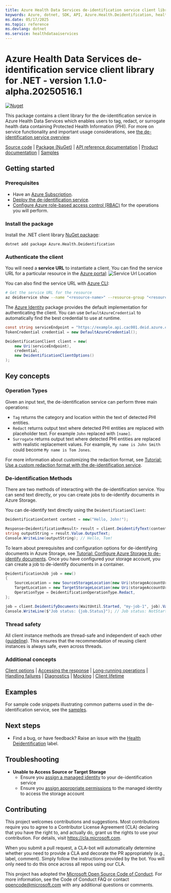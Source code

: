 ```yaml
---
title: Azure Health Data Services de-identification service client library for .NET
keywords: Azure, dotnet, SDK, API, Azure.Health.Deidentification, healthdataaiservices
ms.date: 05/17/2025
ms.topic: reference
ms.devlang: dotnet
ms.service: healthdataaiservices
---
```

# Azure Health Data Services de-identification service client library for .NET - version 1.1.0-alpha.20250516.1 

[![Nuget](https://img.shields.io/nuget/v/Azure.Health.Deidentification.svg?style=flat-square)][deid_nuget]

This package contains a client library for the de-identification service in Azure Health Data Services which
enables users to tag, redact, or surrogate health data containing Protected Health Information (PHI).
For more on service functionality and important usage considerations, see [the de-identification service overview][product_documentation].

[Source code](https://github.com/Azure/azure-sdk-for-net/blob/main/sdk/healthdataaiservices/Azure.Health.Deidentification/src) | [Package (NuGet)][deid_nuget] | [API reference documentation][docs] | [Product documentation][product_documentation] | [Samples][samples]

## Getting started

### Prerequisites

- Have an [Azure Subscription][azure_subscription].
- [Deploy the de-identification service][deid_quickstart].
- [Configure Azure role-based access control (RBAC)][deid_rbac] for the operations you will perform.

### Install the package

Install the .NET client library [NuGet package][deid_nuget]:

```dotnetcli
dotnet add package Azure.Health.Deidentification
```

### Authenticate the client

You will need a **service URL** to instantiate a client. You can find the service URL for a particular resource
in the [Azure portal][azure_portal]: ![Service Url Location](docs/images/ServiceUrl_Location.png)

You can also find the service URL with [Azure CLI][azure_cli]:
```bash
# Get the service URL for the resource
az deidservice show --name "<resource-name>" --resource-group "<resource-group-name>" --query "properties.serviceUrl"
```

The [Azure Identity][azure_identity] package provides the default implementation for authenticating the client.
You can use `DefaultAzureCredential` to automatically find the best credential to use at runtime.

```C# Snippet:AzHealthDeidSample1_DemonstrateCredential
const string serviceEndpoint = "https://example.api.cac001.deid.azure.com";
TokenCredential credential = new DefaultAzureCredential();
```
```C# Snippet:AzHealthDeidSample1_HelloWorld
DeidentificationClient client = new(
    new Uri(serviceEndpoint),
    credential,
    new DeidentificationClientOptions()
);
```

## Key concepts

### Operation Types
Given an input text, the de-identification service can perform three main operations:
- `Tag` returns the category and location within the text of detected PHI entities.
- `Redact` returns output text where detected PHI entities are replaced with placeholder text. For example `John` replaced with `[name]`.
- `Surrogate` returns output text where detected PHI entities are replaced with realistic replacement values. For example, `My name is John Smith` could become `My name is Tom Jones`.

For more information about customizing the redaction format, see [Tutorial: Use a custom redaction format with the de-identification service][deid_redaction_format].

### De-identification Methods
There are two methods of interacting with the de-identification service. You can send text directly, or you can create jobs
to de-identify documents in Azure Storage.

You can de-identify text directly using the `DeidentificationClient`:
```C# Snippet:AzHealthDeidSample1_CreateRequest
DeidentificationContent content = new("Hello, John!");

Response<DeidentificationResult> result = client.DeidentifyText(content);
string outputString = result.Value.OutputText;
Console.WriteLine(outputString); // Hello, Tom!
```

To learn about prerequisites and configuration options for de-identifying documents in Azure Storage, see [Tutorial: Configure Azure Storage to de-identify documents][deid_configure_storage].
Once you have configured your storage account, you can create a job to de-identify documents in a container.
```C# Snippet:AzHealthDeidSample2_CreateJob
DeidentificationJob job = new()
{
    SourceLocation = new SourceStorageLocation(new Uri(storageAccountUrl), "folder1/"),
    TargetLocation = new TargetStorageLocation(new Uri(storageAccountUrl), "output_folder1/"),
    OperationType = DeidentificationOperationType.Redact,
};

job = client.DeidentifyDocuments(WaitUntil.Started, "my-job-1", job).Value;
Console.WriteLine($"Job status: {job.Status}"); // Job status: NotStarted
```

### Thread safety

All client instance methods are thread-safe and independent of each other ([guideline](https://azure.github.io/azure-sdk/dotnet_introduction.html#dotnet-service-methods-thread-safety)). This ensures that the recommendation of reusing client instances is always safe, even across threads.

### Additional concepts
<!-- CLIENT COMMON BAR -->
[Client options](https://github.com/Azure/azure-sdk-for-net/blob/main/sdk/core/Azure.Core/README.md#configuring-service-clients-using-clientoptions) |
[Accessing the response](https://github.com/Azure/azure-sdk-for-net/blob/main/sdk/core/Azure.Core/README.md#accessing-http-response-details-using-responset) |
[Long-running operations](https://github.com/Azure/azure-sdk-for-net/blob/main/sdk/core/Azure.Core/README.md#consuming-long-running-operations-using-operationt) |
[Handling failures](https://github.com/Azure/azure-sdk-for-net/blob/main/sdk/core/Azure.Core/README.md#reporting-errors-requestfailedexception) |
[Diagnostics](https://github.com/Azure/azure-sdk-for-net/blob/main/sdk/core/Azure.Core/samples/Diagnostics.md) |
[Mocking](https://github.com/Azure/azure-sdk-for-net/blob/main/sdk/core/Azure.Core/README.md#mocking) |
[Client lifetime](https://devblogs.microsoft.com/azure-sdk/lifetime-management-and-thread-safety-guarantees-of-azure-sdk-net-clients/)
<!-- CLIENT COMMON BAR -->

## Examples

For sample code snippets illustrating common patterns used in the de-identification service, see the [samples][samples].

## Next steps

- Find a bug, or have feedback? Raise an issue with the [Health Deidentification][github_issue_label] label.

## Troubleshooting

- **Unable to Access Source or Target Storage**
  - Ensure you [assign a managed identity][deid_managed_identity] to your de-identification service
  - Ensure you [assign appropriate permissions][deid_rbac] to the managed identity to access the storage account

## Contributing

This project welcomes contributions and suggestions. Most contributions require
you to agree to a Contributor License Agreement (CLA) declaring that you have
the right to, and actually do, grant us the rights to use your contribution.
For details, visit https://cla.microsoft.com.

When you submit a pull request, a CLA-bot will automatically determine whether
you need to provide a CLA and decorate the PR appropriately (e.g., label,
comment). Simply follow the instructions provided by the bot. You will only
need to do this once across all repos using our CLA.

This project has adopted the
[Microsoft Open Source Code of Conduct][code_of_conduct]. For more information,
see the Code of Conduct FAQ or contact opencode@microsoft.com with any
additional questions or comments.

<!-- LINKS -->
[code_of_conduct]: https://opensource.microsoft.com/codeofconduct/
[product_documentation]: https://learn.microsoft.com/azure/healthcare-apis/deidentification/
[docs]: https://learn.microsoft.com/dotnet/api/azure.health.deidentification
[deid_nuget]: https://www.nuget.org/packages/Azure.Health.Deidentification
[deid_redaction_format]: https://learn.microsoft.com/azure/healthcare-apis/deidentification/redaction-format
[azure_subscription]: https://azure.microsoft.com/free/
[deid_quickstart]: https://learn.microsoft.com/azure/healthcare-apis/deidentification/quickstart
[deid_rbac]: https://learn.microsoft.com/azure/healthcare-apis/deidentification/manage-access-rbac
[deid_managed_identity]: https://learn.microsoft.com/azure/healthcare-apis/deidentification/managed-identities
[deid_configure_storage]: https://learn.microsoft.com/azure/healthcare-apis/deidentification/configure-storage
[azure_identity]: https://learn.microsoft.com/dotnet/api/overview/azure/identity-readme
[azure_cli]: https://learn.microsoft.com/cli/azure/healthcareapis/deidservice?view=azure-cli-latest
[azure_portal]: https://ms.portal.azure.com
[github_issue_label]: https://github.com/Azure/azure-sdk-for-net/labels/Health%20Deidentification
[samples]: https://github.com/Azure/azure-sdk-for-net/tree/main/sdk/healthdataaiservices/Azure.Health.Deidentification/samples/README.md

